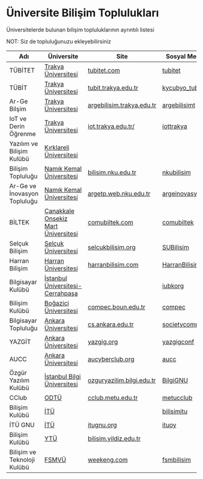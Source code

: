 # Üniversite Bilişim Toplulukları
Üniversitelerde bulunan bilişim topluluklarının ayrıntılı listesi

NOT: Siz de topluluğunuzu ekleyebilirsiniz

| Adı           | Üniversite           | Site          | Sosyal Medya   | Github  |
| ------------- |-------------| -------------|----------------------|----------------------|
| TÜBİTET  | [Trakya Üniversitesi](http://trakya.edu.tr)  |[tubitet.com](http://tubitet.com)  | [tubitet](http://twitter.com/tubitet) | 
| TÜBİT  | [Trakya Üniversitesi](http://trakya.edu.tr)  |[tubit.trakya.edu.tr](http://tubit.trakya.edu.tr)  | [kycubyo_tubit](http://twitter.com/kycubyo_tubit) |
| Ar-Ge Bilşim  | [Trakya Üniversitesi](http://trakya.edu.tr)  |[argebilisim.trakya.edu.tr](https://argebilisim.trakya.edu.tr/)  | [argebilisimt](https://twitter.com/argebilisimt) |
| IoT ve Derin Öğrenme  | [Trakya Üniversitesi](http://trakya.edu.tr)  |[iot.trakya.edu.tr/](https://iot.trakya.edu.tr/)  | [iottrakya](https://twitter.com/iottrakya) |
| Yazılım ve Bilişim Kulübü  | [Kırklareli Üniversitesi](http://klu.edu.tr)  |  |  |
| Bilişim Topluluğu  | [Namık Kemal Üniversitesi](http://nku.edu.tr)  |[bilisim.nku.edu.tr](https://bilisim.web.nku.edu.tr/)  | [nkubilisim](https://www.facebook.com/nkubilisim/) |
| Ar-Ge ve İnovasyon Topluluğu  | [Namık Kemal Üniversitesi](http://nku.edu.tr)  |[argetp.web.nku.edu.tr](http://argetp.web.nku.edu.tr/)  | [argeinovasyonku](https://twitter.com/argeinovasyonku/) |
| BİLTEK  | [Çanakkale Onsekiz Mart Üniversitesi](http://comu.edu.tr)  |[comubiltek.com](http://comubiltek.com/)  | [comubiltek](https://twitter.com/comubiltek/) |
| Selçuk Bilişim  | [Selçuk Üniversitesi](http://selcuk.edu.tr)  |[selcukbilisim.org](http://selcukbilisim.org/)  | [SUBilisim](http://twitter.com/SUBilisim/) |
| Harran Bilişim  | [Harran Üniversitesi](http://harran.edu.tr)  |[harranbilisim.com](https://harranbilisim.com/)  | [HarranBilisimT](https://twitter.com/HarranBilisimT/) |
| Bilgisayar Kulübü  | [İstanbul Üniversitesi- Cerrahpaşa](http://istanbulc.edu.tr)  | | [iubkorg](https://twitter.com/iubkorg/) | [iubk](https://github.com/iubk)
| Bilişim Kulübü  | [Boğaziçi Üniversitesi](http://boun.edu.tr)  |[compec.boun.edu.tr](http://compec.boun.edu.tr/site/)  | [compec](https://twitter.com/compec/) |
| Bilgisayar Topluluğu  | [Ankara Üniversitesi](http://ankara.edu.tr)  |[cs.ankara.edu.tr](http://cs.ankara.edu.tr/)  | [societycomputer](http://twitter.com/societycomputer/) |
| YAZGİT  | [Ankara Üniversitesi](http://ankara.edu.tr)  |[yazgig.org](http://yazgig.org/)  | [yazgigconf](https://twitter.com/yazgigconf) |
| AUCC  | [Ankara Üniversitesi](http://ankara.edu.tr)  |[aucyberclub.org](https://www.aucyberclub.org)  | [aucc](https://twitter.com/_aucc) | [aucyberclub](https://github.com/aucyberclub)
| Özgür Yazılım Kulübü  | [İstanbul Bilgi Üniversitesi](http://bilgi.edu.tr)  |[ozguryazilim.bilgi.edu.tr](https://ozguryazilim.bilgi.edu.tr)  | [BilgiGNU](https://twitter.com/BilgiGNU) | 
| CClub  | [ODTÜ](http://metu.edu.tr)  |[cclub.metu.edu.tr](http://cclub.metu.edu.tr)  | [metucclub](https://twitter.com/metucclub) | 
| Bilişim Kulübü  | [İTÜ](http://itu.edu.tr)  |  | [bilisimitu](https://twitter.com/bilisimitu) | 
| İTÜ GNU  | [İTÜ](http://itu.edu.tr)  |[itugnu.org](https://itugnu.org/)  | [ituoy](https://twitter.com/ituoy) | [itugnu](https://github.com/itugnu)
| Bilişim Kulübü | [YTÜ](http://yildiz.edu.tr) | [bilisim.yildiz.edu.tr](https://bilisim.yildiz.edu.tr) | 
| Bilişim ve Teknoloji Kulübü | [FSMVÜ](http://www.fatihsultan.edu.tr) | [weekeng.com](http://weekeng.com) | [fsmbilisim](https://twitter.com/fsmbilisim)
